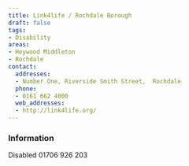 ```yaml
---
title: Link4life / Rochdale Borough
draft: false
tags:
- Disability
areas:
- Heywood Middleton
- Rochdale
contact:
  addresses:
  - Number One, Riverside Smith Street,  Rochdale
  phone:
  - 0161 662 4000
  web_addresses:
  - http://link4life.org/
---
```


### Information
Disabled 01706 926 203

